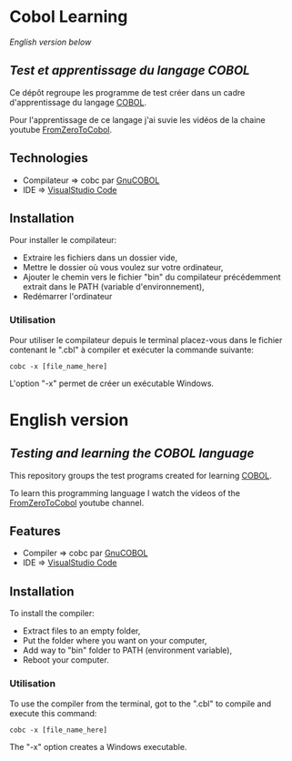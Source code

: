 # Cobol Learning

_English version below_

## _Test et apprentissage du langage COBOL_

Ce dépôt regroupe les programme de test créer dans un cadre d'apprentissage du langage [COBOL](https://fr.wikipedia.org/wiki/Cobol).

Pour l'apprentissage de ce langage j'ai suvie les vidéos  de la chaine youtube [FromZeroToCobol](https://www.youtube.com/channel/UCuYwvs4OX0pOWVo5vkVhcMA).

## Technologies

- Compilateur => cobc par [GnuCOBOL](https://gnucobol.sourceforge.io/)
- IDE => [VisualStudio Code](https://code.visualstudio.com/)

## Installation

Pour installer le compilateur:

- Extraire les fichiers dans un dossier vide,
- Mettre le dossier où vous voulez sur votre ordinateur,
- Ajouter le chemin vers le fichier "bin" du compilateur précédemment extrait dans le PATH (variable d'environnement),
- Redémarrer l'ordinateur

### Utilisation

Pour utiliser le compilateur depuis le terminal placez-vous dans le fichier contenant le ".cbl" à compiler et exécuter la commande suivante:

```cobc -x [file_name_here]```

L'option "-x" permet de créer un exécutable Windows.

# English version
## _Testing and learning the COBOL language_

This repository groups the test programs created for learning [COBOL](https://fr.wikipedia.org/wiki/Cobol).

To learn this programming language I watch the videos of the [FromZeroToCobol](https://www.youtube.com/channel/UCuYwvs4OX0pOWVo5vkVhcMA) youtube channel.

## Features

- Compiler => cobc par [GnuCOBOL](https://gnucobol.sourceforge.io/)
- IDE => [VisualStudio Code](https://code.visualstudio.com/)

## Installation

To install the compiler:

- Extract files to an empty folder,
- Put the folder where you want on your computer,
- Add way to "bin" folder to PATH (environment variable),
- Reboot your computer.

### Utilisation

To use the compiler from the terminal, got to the ".cbl" to compile and execute this command:

```cobc -x [file_name_here]```

The "-x" option creates a Windows executable.
